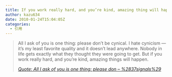 ```yaml
---
title: If you work really hard, and you’re kind, amazing thing will happen.
author: kazu634
date: 2010-01-24T15:04:05Z
categories:
  - 引用
---
```

<div class="section">
<blockquote title="Quote" cite="http://37signals.com/svn/posts/2117-all-i-ask-of-you-is-one-thing-please-don">
<p>
      All I ask of you is one thing: please don&#8217;t be cynical. I hate cynicism ― it&#8217;s my least favorite quality and it doesn&#8217;t lead anywhere. Nobody in life gets exactly what they thought they were going to get. But if you work really hard, and you&#8217;re kind, amazing things will happen.
</p>

<p>
<cite><a href="http://37signals.com/svn/posts/2117-all-i-ask-of-you-is-one-thing-please-don" onclick="__gaTracker('send', 'event', 'outbound-article', 'http://37signals.com/svn/posts/2117-all-i-ask-of-you-is-one-thing-please-don', 'Quote: All I ask of you is one thing: please don &#8211; %2837signals%29');" target="_blank">Quote: All I ask of you is one thing: please don &#8211; %2837signals%29</a></cite>
</p>
</blockquote>
</div>
